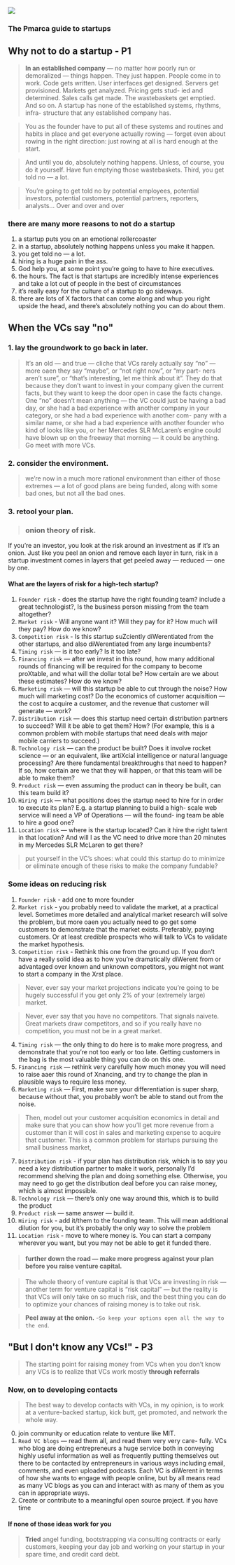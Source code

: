 ![](https://pmarca.files.wordpress.com/2015/01/pmarcablogarchives_coverbyhagy.jpg?w=545&h=818)
### The Pmarca guide to startups

## Why not to do a startup - P1
> **In an established company** — no matter how poorly run or
demoralized — things happen. They just happen. People come
in to work. Code gets written. User interfaces get designed.
Servers get provisioned. Markets get analyzed. Pricing gets stud-
ied and determined. Sales calls get made. The wastebaskets get
emptied. And so on.
A startup has none of the established systems, rhythms, infra-
structure that any established company has.

> You as the founder have to put all of these systems and routines
and habits in place and get everyone actually rowing — forget
even about rowing in the right direction: just rowing at all is
hard enough at the start.

> And until you do, absolutely nothing happens.
Unless, of course, you do it yourself.
Have fun emptying those wastebaskets.
Third, you get told no — a lot.

> You’re going to get told no by potential employees, potential
investors, potential customers, potential partners, reporters,
analysts... Over and over and over

### there are many more reasons to not do a startup
1. a startup puts you on an emotional rollercoaster
2. in a startup, absolutely nothing happens unless you make it happen.
3. you get told no — a lot.
4. hiring is a huge pain in the ass.
5. God help you, at some point you’re going to have to hire executives.
6. the hours. The fact is that startups are incredibly intense experiences and take a lot out of people in the best of circumstances
7. it’s really easy for the culture of a startup to go sideways.
8. there are lots of X factors that can come along and whup you right upside the head, and there’s absolutely nothing you can do about them.

## When the VCs say "no"
### 1. lay the groundwork to go back in later.
> It’s an old — and true — cliche that VCs rarely actually say “no”
— more oaen they say “maybe”, or “not right now”, or “my part-
ners aren’t sure”, or “that’s interesting, let me think about it”.
They do that because they don’t want to invest in your company
given the current facts, but they want to keep the door open in
case the facts change.
> One “no” doesn’t mean anything — the VC could just be having
a bad day, or she had a bad experience with another company in
your category, or she had a bad experience with another com-
pany with a similar name, or she had a bad experience with
another founder who kind of looks like you, or her Mercedes
SLR McLaren’s engine could have blown up on the freeway that
morning — it could be anything. Go meet with more VCs.

### 2. consider the environment.
> we’re now in a much more rational environment
than either of those extremes — a lot of good plans are being
funded, along with some bad ones, but not all the bad ones.
### 3. retool your plan.
> ### onion theory of risk.
If you’re an investor, you look at the risk around an investment
as if it’s an onion. Just like you peel an onion and remove each
layer in turn, risk in a startup investment comes in layers that
get peeled away — reduced — one by one.
#### What are the layers of risk for a high-tech startup?
1. `Founder risk` - does the startup have the right founding team? include a great technologist?,
Is the business person missing from the team altogether?
2. `Market risk` - Will anyone want it? Will
they pay for it? How much will they pay? How do we know?
3. `Competition risk` - Is this startup suZciently diWerentiated from the other startups, and also diWerentiated from any large incumbents?
4. `Timing risk` — is it too early? Is it too late?
5. `Financing risk` — after we invest in this round, how many additional rounds of financing will be required for the company to become proXtable, and what will the dollar total be? How certain are we about these estimates? How do we know?
6. `Marketing risk` — will this startup be able to cut through the noise? How much will marketing cost? Do the economics of customer acquisition — the cost to acquire a customer, and the revenue that customer will generate — work?
7. `Distribution risk` — does this startup need certain distribution partners to succeed? Will it be able to get them? How? (For example, this is a common problem with mobile startups that need deals with major mobile carriers to succeed.)
8. `Technology risk` — can the product be built? Does it involve rocket science — or an equivalent, like artiXcial intelligence or natural language processing? Are there fundamental breakthroughs that need to happen? If so, how certain are we that they will happen, or that this team will be able to make them?
9. `Product risk` — even assuming the product can in theory be built, can this team build it?
10. `Hiring risk` — what positions does the startup need to hire for in order to execute its plan? E.g. a startup planning to build a high- scale web service will need a VP of Operations — will the found- ing team be able to hire a good one?
11. `Location risk` — where is the startup located? Can it hire the right talent in that location? And will I as the VC need to drive more than 20 minutes in my Mercedes SLR McLaren to get there?
> put yourself in the VC’s shoes: what could this
startup do to minimize or eliminate enough of these risks to
make the company fundable?
### Some ideas on reducing risk
1. `Founder risk` - add one to more founder 
2. `Market risk` - you probably need to validate the market, at a practical level. Sometimes more detailed and analytical market research will solve the problem, but more oaen you actually need to go get some customers to demonstrate that the market exists. Preferably, paying customers. Or at least credible prospects who will talk to VCs to validate the market hypothesis.
3. `Competition risk` - Rethink this one from the ground up. If you don’t have a really solid idea as to how you’re dramatically diWerent from or advantaged over known and unknown competitors, you might not want to start a company in the Xrst place.
> Never, ever say your market projections indicate you’re
going to be hugely successful if you get only 2% of your
(extremely large) market.

> Never, ever say that you have no competitors. That signals
naivete. Great markets draw competitors, and so if you really
have no competition, you must not be in a great market.

4. `Timing risk` — the only thing to do here is to make more progress, and demonstrate that you’re not too early or too late. Getting customers in the bag is the most valuable thing you can do on this one.
5. `Financing risk` — rethink very carefully how much money you will need to raise aaer this round of Xnancing, and try to change the plan in plausible ways to require less money.
6. `Marketing risk` — First, make sure your differentiation is super sharp, because without that, you probably won’t be able to stand out from the noise.
> Then, model out your customer acquisition economics in detail
and make sure that you can show how you’ll get more revenue from a customer than it will cost in sales and marketing expense to acquire that customer. This is a common problem for startups pursuing the small business market,
7. `Distribution risk` - if your plan has distribution risk, which is to say you need a key distribution partner to make it work, personally I’d recommend shelving the plan and doing something else. Otherwise, you may need to go get the distribution deal before you can raise money, which is almost impossible. 
8. `Technology risk` — there’s only one way around this, which is to build the product
9. `Product risk` — same answer — build it.
10. `Hiring risk` - add it/them to the founding team. This will mean additional dilution for you, but it’s probably the only way to solve the problem
11. `Location risk` - move to where money is. You can start a company wherever you want, but you may not be able to get it funded there.
> #### further down the road — make more progress against your plan before you raise venture capital.

> The whole theory of venture capital is that VCs are investing in risk — another term for venture capital is “risk capital” — but the reality is that VCs will only take on so much risk, and the best thing you can do to optimize your chances of raising money is to take out risk.

> **Peel away at the onion.** -`So keep your options open all the way to the end`.

## "But I don't know any VCs!" - P3
> The starting point for raising money from VCs when you don’t know any VCs is to realize that VCs work mostly **through referrals**

### Now, on to developing contacts
> The best way to develop contacts with VCs, in my opinion, is to work at a venture-backed startup, kick butt, get promoted, and network the whole way.
0. join community or education relate to venture like MIT.
1. `Read VC blogs` — read them all, and read them very very care- fully. VCs who blog are doing entrepreneurs a huge service both in conveying highly useful information as well as frequently putting themselves out there to be contacted by entrepreneurs in various ways including email, comments, and even uploaded podcasts. Each VC is diWerent in terms of how she wants to engage with people online, but by all means read as many VC blogs as you can and interact with as many of them as you can in appropriate ways.
2. Create or contribute to a meaningful open source project. if you have
   time
#### If none of those ideas work for you
> **Tried** angel funding, bootstrapping via consulting contracts or early customers, keeping your day job and
working on your startup in your spare time, and credit card debt.

